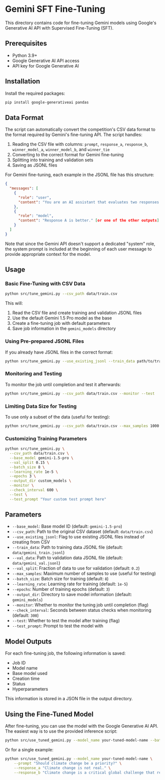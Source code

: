 # Gemini SFT Fine-Tuning

This directory contains code for fine-tuning Gemini models using Google's Generative AI API with Supervised Fine-Tuning (SFT).

## Prerequisites

- Python 3.9+
- Google Generative AI API access
- API key for Google Generative AI

## Installation

Install the required packages:

```bash
pip install google-generativeai pandas
```

## Data Format

The script can automatically convert the competition's CSV data format to the format required by Gemini's fine-tuning API. The script handles:

1. Reading the CSV file with columns: `prompt`, `response_a`, `response_b`, `winner_model_a`, `winner_model_b`, and `winner_tie`
2. Converting to the correct format for Gemini fine-tuning
3. Splitting into training and validation sets
4. Saving as JSONL files

For Gemini fine-tuning, each example in the JSONL file has this structure:

```json
{
  "messages": [
    {
      "role": "user",
      "content": "You are an AI assistant that evaluates two responses to a prompt and determines which response is better or if it's a tie.\n\nPrompt: [user prompt]\n\nResponse A: [response text A]\n\nResponse B: [response text B]\n\nWhich response is better, or is it a tie? Please answer with \"Response A is better.\", \"Response B is better.\", or \"It's a tie.\"."
    },
    {
      "role": "model",
      "content": "Response A is better." [or one of the other outputs]
    }
  ]
}
```

Note that since the Gemini API doesn't support a dedicated "system" role, the system prompt is included at the beginning of each user message to provide appropriate context for the model.

## Usage

### Basic Fine-Tuning with CSV Data

```bash
python src/tune_gemini.py --csv_path data/train.csv
```

This will:
1. Read the CSV file and create training and validation JSONL files
2. Use the default Gemini 1.5 Pro model as the base
3. Create a fine-tuning job with default parameters
4. Save job information in the `gemini_models` directory

### Using Pre-prepared JSONL Files

If you already have JSONL files in the correct format:

```bash
python src/tune_gemini.py --use_existing_jsonl --train_data path/to/train.jsonl --val_data path/to/val.jsonl
```

### Monitoring and Testing

To monitor the job until completion and test it afterwards:

```bash
python src/tune_gemini.py --csv_path data/train.csv --monitor --test
```

### Limiting Data Size for Testing

To use only a subset of the data (useful for testing):

```bash
python src/tune_gemini.py --csv_path data/train.csv --max_samples 1000
```

### Customizing Training Parameters

```bash
python src/tune_gemini.py \
  --csv_path data/train.csv \
  --base_model gemini-1.5-pro \
  --val_split 0.15 \
  --batch_size 8 \
  --learning_rate 1e-5 \
  --epochs 3 \
  --output_dir custom_models \
  --monitor \
  --check_interval 600 \
  --test \
  --test_prompt "Your custom test prompt here"
```

## Parameters

- `--base_model`: Base model ID (default: `gemini-1.5-pro`)
- `--csv_path`: Path to the original CSV dataset (default: `data/train.csv`)
- `--use_existing_jsonl`: Flag to use existing JSONL files instead of creating from CSV
- `--train_data`: Path to training data JSONL file (default: `data/gemini_train.jsonl`)
- `--val_data`: Path to validation data JSONL file (default: `data/gemini_val.jsonl`)
- `--val_split`: Fraction of data to use for validation (default: `0.2`)
- `--max_samples`: Maximum number of samples to use (useful for testing)
- `--batch_size`: Batch size for training (default: `8`)
- `--learning_rate`: Learning rate for training (default: `1e-5`)
- `--epochs`: Number of training epochs (default: `3`)
- `--output_dir`: Directory to save model information (default: `gemini_models`)
- `--monitor`: Whether to monitor the tuning job until completion (flag)
- `--check_interval`: Seconds between status checks when monitoring (default: `300`)
- `--test`: Whether to test the model after training (flag)
- `--test_prompt`: Prompt to test the model with

## Model Outputs

For each fine-tuning job, the following information is saved:
- Job ID
- Model name
- Base model used
- Creation time
- Status
- Hyperparameters

This information is stored in a JSON file in the output directory.

## Using the Fine-Tuned Model

After fine-tuning, you can use the model with the Google Generative AI API. The easiest way is to use the provided inference script:

```bash
python src/use_tuned_gemini.py --model_name your-tuned-model-name --batch --data_path data/test.csv
```

Or for a single example:

```bash
python src/use_tuned_gemini.py --model_name your-tuned-model-name \
    --prompt "Should climate change be a priority?" \
    --response_a "Climate change is not real." \
    --response_b "Climate change is a critical global challenge that requires immediate action and international cooperation."
``` 